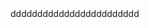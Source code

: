 <!doctype html>
<html lang="en">
<head>
  <meta charset="utf-8">
  <title>MovieList</title>
  <base href="/">
  <meta name="viewport" content="width=device-width, initial-scale=1">
  <link rel="icon" type="image/x-icon" href="favicon.ico">
<link rel="stylesheet" href="styles.64a0c4e0d68099c4e409.css"></head>
<body>
  dddddddddddddddddddddddd
  <app-root></app-root>
<script src="runtime.e227d1a0e31cbccbf8ec.js" defer></script><script src="polyfills.a4021de53358bb0fec14.js" defer></script><script src="main.65c4a55610a6b833d508.js" defer></script></body>
</html>
